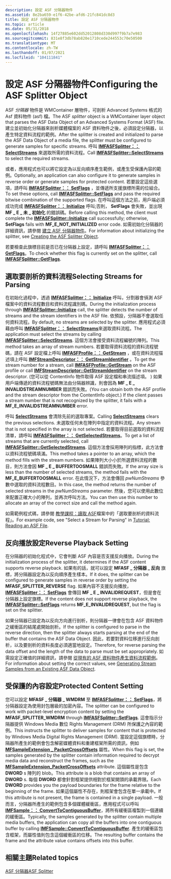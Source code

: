 ```yaml
---
description: 設定 ASF 分隔器物件
ms.assetid: 8e2ba659-e1f6-42be-afd6-21fc841dc8d3
title: 設定 ASF 分隔器物件
ms.topic: article
ms.date: 05/31/2018
ms.openlocfilehash: 14f27885e602dd52012808d330d997f9b7a7e983
ms.sourcegitcommit: 831e8f3db78ab820e1710cede244553c70e50500
ms.translationtype: MT
ms.contentlocale: zh-TW
ms.lasthandoff: 01/07/2021
ms.locfileid: "104111841"
---
```

# <a name="configuring-the-asf-splitter-object"></a><span data-ttu-id="c0a22-103">設定 ASF 分隔器物件</span><span class="sxs-lookup"><span data-stu-id="c0a22-103">Configuring the ASF Splitter Object</span></span>

<span data-ttu-id="c0a22-104">ASF *分隔器* 物件是 WMContainer 層物件，可剖析 Advanced Systems 格式的 Asf 資料物件 (asf) 檔。</span><span class="sxs-lookup"><span data-stu-id="c0a22-104">The ASF *splitter* object is a WMContainer layer object that parses the ASF Data Object of an Advanced Systems Format (ASF) file.</span></span> <span data-ttu-id="c0a22-105">建立並初始化分隔器來剖析媒體檔案的 ASF 資料物件之後，必須設定分隔器，以產生特定資料流程的範例。</span><span class="sxs-lookup"><span data-stu-id="c0a22-105">After the splitter is created and initialized to parse the ASF Data Object of a media file, the splitter must be configured to generate samples for specific streams.</span></span> <span data-ttu-id="c0a22-106">呼叫 [**IMFASFSplitter：： SelectStreams**](/windows/desktop/api/wmcontainer/nf-wmcontainer-imfasfsplitter-selectstreams) 來選取所需的資料流程。</span><span class="sxs-lookup"><span data-stu-id="c0a22-106">Call [**IMFASFSplitter::SelectStreams**](/windows/desktop/api/wmcontainer/nf-wmcontainer-imfasfsplitter-selectstreams) to select the required streams.</span></span>

<span data-ttu-id="c0a22-107">或者，應用程式也可以將它設定為以反向順序產生範例，或產生受保護內容的範例。</span><span class="sxs-lookup"><span data-stu-id="c0a22-107">Optionally, an application can also configure it to generate samples in reverse order or generate samples for protected content.</span></span> <span data-ttu-id="c0a22-108">若要設定這些選項，請呼叫 [**IMFASFSplitter：： SetFlags**](/windows/desktop/api/wmcontainer/nf-wmcontainer-imfasfsplitter-setflags) ，並傳遞所支援旗標所需的位組合。</span><span class="sxs-lookup"><span data-stu-id="c0a22-108">To set these options, call [**IMFASFSplitter::SetFlags**](/windows/desktop/api/wmcontainer/nf-wmcontainer-imfasfsplitter-setflags) and pass the required bitwise combination of the supported flags.</span></span> <span data-ttu-id="c0a22-109">在呼叫這個方法之前，用戶端必須成功完成 [**IMFASFSplitter：： Initialize**](/windows/desktop/api/wmcontainer/nf-wmcontainer-imfasfsplitter-initialize) 呼叫;否則， **SetFlags** 會失敗，並出現 **MF \_ E \_ 未 \_ 初始化** 的錯誤碼。</span><span class="sxs-lookup"><span data-stu-id="c0a22-109">Before calling this method, the client must complete the [**IMFASFSplitter::Initialize**](/windows/desktop/api/wmcontainer/nf-wmcontainer-imfasfsplitter-initialize) call successfully; otherwise, **SetFlags** fails with **MF\_E\_NOT\_INITIALIZED** error code.</span></span> <span data-ttu-id="c0a22-110">如需初始化分隔器的詳細資訊，請參閱 [建立 ASF 分隔器物件](creating-the-asf-splitter-object.md)。</span><span class="sxs-lookup"><span data-stu-id="c0a22-110">For information about initializing the splitter, see [Creating the ASF Splitter Object](creating-the-asf-splitter-object.md).</span></span>

<span data-ttu-id="c0a22-111">若要檢查此旗標目前是否已在分隔器上設定，請呼叫 [**IMFASFSplitter：： GetFlags**](/windows/desktop/api/wmcontainer/nf-wmcontainer-imfasfsplitter-getflags)。</span><span class="sxs-lookup"><span data-stu-id="c0a22-111">To check whether this flag is currently set on the splitter, call [**IMFASFSplitter::GetFlags**](/windows/desktop/api/wmcontainer/nf-wmcontainer-imfasfsplitter-getflags).</span></span>

## <a name="selecting-streams-for-parsing"></a><span data-ttu-id="c0a22-112">選取要剖析的資料流程</span><span class="sxs-lookup"><span data-stu-id="c0a22-112">Selecting Streams for Parsing</span></span>

<span data-ttu-id="c0a22-113">在初始化過程中，透過 [**IMFASFSplitter：： Initialize**](/windows/desktop/api/wmcontainer/nf-wmcontainer-imfasfsplitter-initialize) 呼叫，分割器會偵測 ASF 檔案中的資料流程數目和資料流程識別碼。</span><span class="sxs-lookup"><span data-stu-id="c0a22-113">During the initialization process through [**IMFASFSplitter::Initialize**](/windows/desktop/api/wmcontainer/nf-wmcontainer-imfasfsplitter-initialize) call, the splitter detects the number of streams and the stream identifiers in the ASF file.</span></span> <span data-ttu-id="c0a22-114">依預設，分隔器不會選取任何資料流程。</span><span class="sxs-lookup"><span data-stu-id="c0a22-114">By default, no streams are selected by the splitter.</span></span> <span data-ttu-id="c0a22-115">應用程式必須藉由呼叫 [**IMFASFSplitter：： SelectStreams**](/windows/desktop/api/wmcontainer/nf-wmcontainer-imfasfsplitter-selectstreams)來選取資料流程。</span><span class="sxs-lookup"><span data-stu-id="c0a22-115">The application must select the streams by calling [**IMFASFSplitter::SelectStreams**](/windows/desktop/api/wmcontainer/nf-wmcontainer-imfasfsplitter-selectstreams).</span></span> <span data-ttu-id="c0a22-116">這個方法會接受資料流程編號的陣列。</span><span class="sxs-lookup"><span data-stu-id="c0a22-116">This method takes an array of stream numbers.</span></span> <span data-ttu-id="c0a22-117">若要取得資料流程的資料流程號碼，請在 ASF 設定檔上呼叫 [**IMFASFProfile：： GetStream**](/windows/desktop/api/wmcontainer/nf-wmcontainer-imfasfprofile-getstream) ，或在資料流程描述項上呼叫 [**IMFStreamDescriptor：： GetStreamIdentifier**](/windows/desktop/api/mfidl/nf-mfidl-imfstreamdescriptor-getstreamidentifier) 。</span><span class="sxs-lookup"><span data-stu-id="c0a22-117">To get the stream number for a stream, call [**IMFASFProfile::GetStream**](/windows/desktop/api/wmcontainer/nf-wmcontainer-imfasfprofile-getstream) on the ASF profile or call [**IMFStreamDescriptor::GetStreamIdentifier**](/windows/desktop/api/mfidl/nf-mfidl-imfstreamdescriptor-getstreamidentifier) on the stream descriptor.</span></span> <span data-ttu-id="c0a22-118"> (您可以從 ContentInfo 物件取得 ASF 設定檔和串流描述項。 ) 如果用戶端傳遞的資料流程號碼無法由分隔器辨識，則會因為 **MF \_ E \_ INVALIDSTREAMNUMBER** 錯誤而失敗。</span><span class="sxs-lookup"><span data-stu-id="c0a22-118">(You can obtain both the ASF profile and the stream descriptor from the ContentInfo object.) If the client passes a stream number that is not recognized by the splitter, it fails with a **MF\_E\_INVALIDSTREAMNUMBER** error.</span></span>

<span data-ttu-id="c0a22-119">呼叫 [**SelectStreams**](/windows/desktop/api/wmcontainer/nf-wmcontainer-imfasfsplitter-selectstreams) 會清除先前的選取專案。</span><span class="sxs-lookup"><span data-stu-id="c0a22-119">Calling [**SelectStreams**](/windows/desktop/api/wmcontainer/nf-wmcontainer-imfasfsplitter-selectstreams) clears the previous selections.</span></span> <span data-ttu-id="c0a22-120">未選取任何未在陣列中指定的資料流程。</span><span class="sxs-lookup"><span data-stu-id="c0a22-120">Any stream that is not specified in the array is not selected.</span></span> <span data-ttu-id="c0a22-121">若要取得目前選取的資料流程清單，請呼叫 [**IMFASFSplitter：： GetSelectedStreams**](/windows/desktop/api/wmcontainer/nf-wmcontainer-imfasfsplitter-getselectedstreams)。</span><span class="sxs-lookup"><span data-stu-id="c0a22-121">To get a list of streams that are currently selected, call [**IMFASFSplitter::GetSelectedStreams**](/windows/desktop/api/wmcontainer/nf-wmcontainer-imfasfsplitter-getselectedstreams).</span></span> <span data-ttu-id="c0a22-122">這個方法會採用陣列的指標，此方法會以資料流程號碼填滿。</span><span class="sxs-lookup"><span data-stu-id="c0a22-122">This method takes a pointer to an array, which the method fills with the stream numbers.</span></span> <span data-ttu-id="c0a22-123">如果陣列大小小於所選資料流程的數目，則方法會因 **MF \_ E \_ BUFFERTOOSMALL** 錯誤而失敗。</span><span class="sxs-lookup"><span data-stu-id="c0a22-123">If the array size is less than the number of selected streams, the method fails with the **MF\_E\_BUFFERTOOSMALL** error.</span></span> <span data-ttu-id="c0a22-124">在此情況下，方法會傳回 *pwNumStreams* 參數中選取的資料流程數目。</span><span class="sxs-lookup"><span data-stu-id="c0a22-124">In this case, the method returns the number of selected streams in the *pwNumStreams* parameter.</span></span> <span data-ttu-id="c0a22-125">然後，您可以使用此數位來配置正確大小的陣列，並再次呼叫方法。</span><span class="sxs-lookup"><span data-stu-id="c0a22-125">You can then use this number to allocate an array of the correct size and call the method again.</span></span>

<span data-ttu-id="c0a22-126">如需範例程式碼，請參閱 [教學課程：讀取 ASF](tutorial--reading-an-asf-file.md)檔案中的「選取要剖析的資料流程」。</span><span class="sxs-lookup"><span data-stu-id="c0a22-126">For example code, see "Select a Stream for Parsing" in [Tutorial: Reading an ASF File](tutorial--reading-an-asf-file.md).</span></span>

## <a name="reverse-playback-setting"></a><span data-ttu-id="c0a22-127">反向播放設定</span><span class="sxs-lookup"><span data-stu-id="c0a22-127">Reverse Playback Setting</span></span>

<span data-ttu-id="c0a22-128">在分隔器的初始化程式中，它會判斷 ASF 內容是否支援反向播放。</span><span class="sxs-lookup"><span data-stu-id="c0a22-128">During the initialization process of the splitter, it determines if the ASF content supports reverse playback.</span></span> <span data-ttu-id="c0a22-129">如果有的話，就可以設定 **MFASF \_ 分隔器 \_ 反向** 旗標，將分隔器設定為以反向順序產生樣本。</span><span class="sxs-lookup"><span data-stu-id="c0a22-129">If it does, the splitter can be configured to generate samples in reverse order by setting the **MFASF\_SPLITTER\_REVERSE** flag.</span></span> <span data-ttu-id="c0a22-130">如果內容不支援反向播放， [**IMFASFSplitter：： SetFlags**](/windows/desktop/api/wmcontainer/nf-wmcontainer-imfasfsplitter-setflags) 會傳回 **MF \_ E \_ INVALIDREQUEST**，但是會在分隔器上設定旗標。</span><span class="sxs-lookup"><span data-stu-id="c0a22-130">If the content does not support reverse playback, the [**IMFASFSplitter::SetFlags**](/windows/desktop/api/wmcontainer/nf-wmcontainer-imfasfsplitter-setflags) returns **MF\_E\_INVALIDREQUEST**, but the flag is set on the splitter.</span></span>

<span data-ttu-id="c0a22-131">如果分隔器已設定為以反向方向進行剖析，則分隔器一律會在包含 ASF 資料物件之緩衝區的結尾處開始剖析。</span><span class="sxs-lookup"><span data-stu-id="c0a22-131">If the splitter is configured to parse in the reverse direction, then the splitter always starts parsing at the end of the buffer that contains the ASF Data Object.</span></span> <span data-ttu-id="c0a22-132">因此，若要對資料位移進行反向剖析，以及要剖析的資料長度必須適當地設定。</span><span class="sxs-lookup"><span data-stu-id="c0a22-132">Therefore, for reverse parsing the data offset and the length of the data to parse must be set appropriately.</span></span> <span data-ttu-id="c0a22-133">如需設定正確值的詳細資訊，請參閱 [從現有的 ASF 資料物件產生資料流程範例](generating-stream-samples-from-an-existing-asf-data-object.md)。</span><span class="sxs-lookup"><span data-stu-id="c0a22-133">For information about setting the correct values, see [Generating Stream Samples from an Existing ASF Data Object](generating-stream-samples-from-an-existing-asf-data-object.md).</span></span>

## <a name="protected-content-setting"></a><span data-ttu-id="c0a22-134">受保護的內容設定</span><span class="sxs-lookup"><span data-stu-id="c0a22-134">Protected Content Setting</span></span>

<span data-ttu-id="c0a22-135">您可以設定 **MFASF \_ 分隔器 \_ WMDRM** 至 [**IMFASFSplitter：： SetFlags**](/windows/desktop/api/wmcontainer/nf-wmcontainer-imfasfsplitter-setflags)，將分隔器設定為使用封包層級的加密內容。</span><span class="sxs-lookup"><span data-stu-id="c0a22-135">The splitter can be configured to work with packet-level encryption content by setting the **MFASF\_SPLITTER\_WMDRM** through [**IMFASFSplitter::SetFlags**](/windows/desktop/api/wmcontainer/nf-wmcontainer-imfasfsplitter-setflags).</span></span> <span data-ttu-id="c0a22-136">這會指示分隔器提供 Windows Media 數位 Rights Management (DRM) 所保護之內容的範例。</span><span class="sxs-lookup"><span data-stu-id="c0a22-136">This instructs the splitter to deliver samples for content that is protected by Windows Media Digital Rights Management (DRM).</span></span> <span data-ttu-id="c0a22-137">當設定這個旗標時，分隔器所產生的範例會包含解密媒體資料和重建框架所需的資訊，例如 [**MFSampleExtension \_ PacketCrossOffsets**](mfsampleextension-packetcrossoffsets-attribute.md) 屬性。</span><span class="sxs-lookup"><span data-stu-id="c0a22-137">When this flag is set, the samples generated by the splitter contain information required to decrypt media data and reconstruct the frames, such as the [**MFSampleExtension\_PacketCrossOffsets**](mfsampleextension-packetcrossoffsets-attribute.md) attribute.</span></span> <span data-ttu-id="c0a22-138">這個屬性是包含 **DWORD** s 陣列的 blob。</span><span class="sxs-lookup"><span data-stu-id="c0a22-138">This attribute is a blob that contains an array of **DWORD** s.</span></span> <span data-ttu-id="c0a22-139">每個 **DWORD** 都會針對框架提供相對於框架開頭的承載界限。</span><span class="sxs-lookup"><span data-stu-id="c0a22-139">Each **DWORD** provides you the payload boundaries for the frame relative to the beginning of the frame.</span></span> <span data-ttu-id="c0a22-140">如果這個屬性不存在，則框架會包含在單一承載中。</span><span class="sxs-lookup"><span data-stu-id="c0a22-140">If this attribute is not present, the frame is contained in a single payload.</span></span> <span data-ttu-id="c0a22-141">一般而言，分隔器所產生的範例包含多個媒體緩衝區，應用程式可以呼叫 [**IMFSample：： ConvertToContiguousBuffer**](/windows/desktop/api/mfobjects/nf-mfobjects-imfsample-converttocontiguousbuffer)，將所有緩衝區複製到一個連續的緩衝區。</span><span class="sxs-lookup"><span data-stu-id="c0a22-141">Typically, the samples generated by the splitter contain multiple media buffers, the application can copy all the buffers into one contiguous buffer by calling [**IMFSample::ConvertToContiguousBuffer**](/windows/desktop/api/mfobjects/nf-mfobjects-imfsample-converttocontiguousbuffer).</span></span> <span data-ttu-id="c0a22-142">產生的緩衝區包含框架，而屬性值則包含這個緩衝區的位移。</span><span class="sxs-lookup"><span data-stu-id="c0a22-142">The resulting buffer contains the frame and the attribute value contains offsets into this buffer.</span></span>

## <a name="related-topics"></a><span data-ttu-id="c0a22-143">相關主題</span><span class="sxs-lookup"><span data-stu-id="c0a22-143">Related topics</span></span>

<dl> <dt>

[<span data-ttu-id="c0a22-144">ASF 分隔器</span><span class="sxs-lookup"><span data-stu-id="c0a22-144">ASF Splitter</span></span>](asf-splitter.md)
</dt> </dl>

 

 



